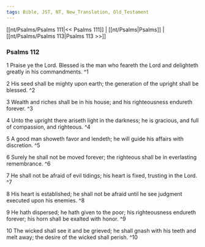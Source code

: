 ```yaml
---
tags: Bible, JST, NT, New_Translation, Old_Testament
---
```


[[nt/Psalms/Psalms 111|<< Psalms 111]] | [[nt/Psalms|Psalms]] | [[nt/Psalms/Psalms 113|Psalms 113 >>]]

### Psalms 112

1 Praise ye the Lord. Blessed is the man who feareth the Lord and delighteth greatly in his commandments.  ^1

2 His seed shall be mighty upon earth; the generation of the upright shall be blessed.  ^2

3 Wealth and riches shall be in his house; and his righteousness endureth forever.  ^3

4 Unto the upright there ariseth light in the darkness; he is gracious, and full of compassion, and righteous.  ^4

5 A good man showeth favor and lendeth; he will guide his affairs with discretion.  ^5

6 Surely he shall not be moved forever; the righteous shall be in everlasting remembrance.  ^6

7 He shall not be afraid of evil tidings; his heart is fixed, trusting in the Lord.  ^7

8 His heart is established; he shall not be afraid until he see judgment executed upon his enemies.  ^8

9 He hath dispersed; he hath given to the poor; his righteousness endureth forever; his horn shall be exalted with honor.  ^9

10 The wicked shall see it and be grieved; he shall gnash with his teeth and melt away; the desire of the wicked shall perish.  ^10

 
